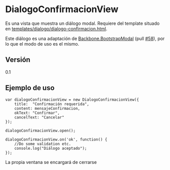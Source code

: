 DialogoConfirmacionView
=======================
Es una vista que muestra un diálogo modal.
Requiere del template situado en [templates/dialogo/dialogo-confirmacion.html](../../../templates/dialogo-confirmacion.html).

Este diálogo es una adaptación de [Backbone.BootstrapModal](https://github.com/powmedia/backbone.bootstrap-modal#backbonebootstrapmodal) (pull [#58](https://github.com/powmedia/backbone.bootstrap-modal/pull/58)), por lo que el modo de uso es el mismo.

Versión
-------
0.1


Ejemplo de uso
--------------
```
var dialogoConfirmacionView = new DialogoConfirmacionView({
	title:  "Confirmación requerida",
	content: mensajeConfirmacion,
	okText: "Confirmar",
	cancelText: "Cancelar"
});

dialogoConfirmacionView.open();

dialogoConfirmacionView.on('ok', function() {
	//Do some validation etc.
	console.log("Diálogo aceptado");
});
```

La propia ventana se encargará de cerrarse